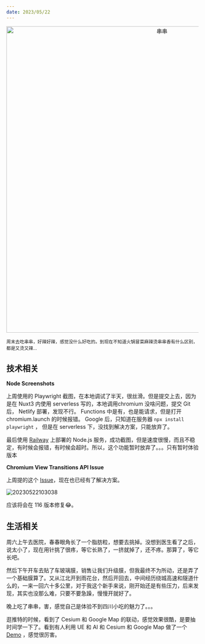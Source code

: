 ```yaml
---
date: 2023/05/22
---
```


<p align="center">
<img alt="串串" src="https://cdn.jsdelivr.net/gh/pinky-pig/pic-bed/images串串.jpg" width=800 />  
</p>

<small>周末去吃串串，好辣好辣，感觉没什么好吃的。到现在不知道火锅冒菜麻辣烫串串香有什么区别，都是又烫又辣...</small>  

## 技术相关

**Node Screenshots**

上周使用的 Playwright 截图，在本地调试了半天，很丝滑。但是提交上去，因为是在 Nuxt3 内使用 serverless 写的，本地调用chromium 没啥问题，提交 Git 后， Netlify 部署，发现不行。 Functions 中是有，也是能请求，但是打开 chromium.launch 的时候报错。 Google 后，只知道在服务器 `npx install playwright` ， 但是在 serverless 下，没找到解决方案，只能放弃了。

最后使用 [Railway](https://railway.app/) 上部署的 Node.js 服务，成功截图，但是速度很慢，而且不稳定，有时候会报错，有时候会超时。所以，这个功能暂时放弃了。。。只有暂时体验版本

**Chromium View Transitions API Issue**

上周提的这个 [Issue](https://bugs.chromium.org/p/chromium/issues/detail?id=1444622)，现在也已经有了解决方案。

![20230522103038](https://cdn.jsdelivr.net/gh/pinky-pig/pic-bed/images20230522103038.png)

应该将会在 116 版本修复😂。


## 生活相关

周六上午去医院，春春眼角长了一个脂肪粒，想要去挑掉。没想到医生看了之后，说太小了，现在用针挑了很疼，等它长熟了，一挤就掉了，还不疼。那算了，等它长吧。

然后下午开车去贴了车玻璃膜，销售让我们升级膜，但我最终不为所动，还是弄了一个基础膜算了。又从江北开到雨花台，然后开回去，中间经历绕城高速和隧道什么的，一来一回六十多公里，对于我这个新手来说，刚开始还是有些压力，后来发现，其实也没那么难，只要不要急躁，慢慢开就好了。

晚上吃了串串，害，感觉自己是体验不到四川小吃的魅力了。。。

逛推特的时候，看到了 Cesium 和 Google Map 的联动，感觉效果很酷，是要抽时间学一下了。看到有人利用 UE 和 AI 和 Cesium 和 Google Map 做了一个 [Demo](http://nilsbakker.nl/portfolio/3d-tiles/) ，感觉很厉害。
